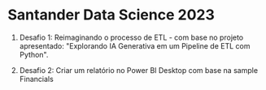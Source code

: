 # Santander Data Science 2023

1.  Desafio 1: Reimaginando o processo de ETL - com base no  projeto apresentado: "Explorando IA Generativa em um Pipeline de ETL com Python".

2.  Desafio 2: Criar um relatório no Power BI Desktop com base na sample Financials 
